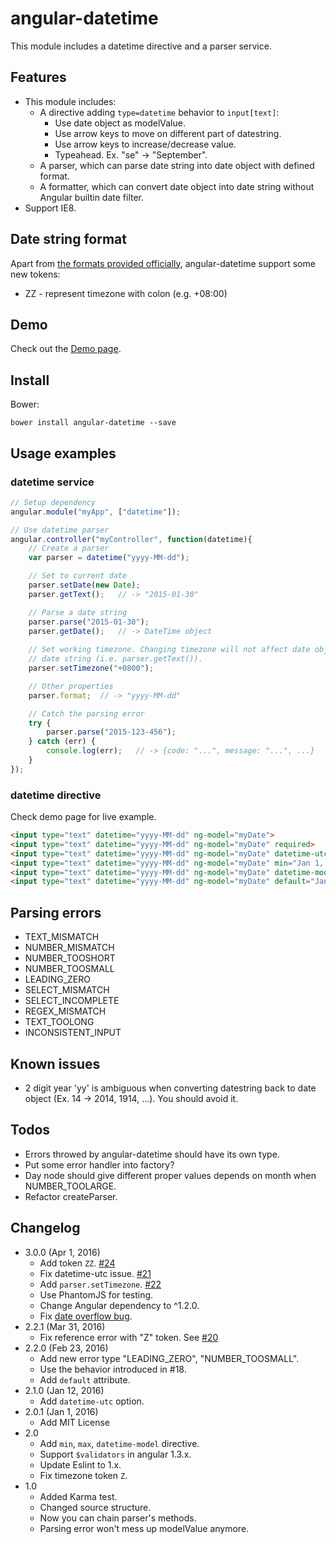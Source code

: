 angular-datetime
================
This module includes a datetime directive and a parser service.

Features
--------
* This module includes:
	- A directive adding `type=datetime` behavior to `input[text]`:
		- Use date object as modelValue.
		- Use arrow keys to move on different part of datestring.
		- Use arrow keys to increase/decrease value.
		- Typeahead. Ex. "se" -> "September".
	- A parser, which can parse date string into date object with defined format.
	- A formatter, which can convert date object into date string without Angular builtin date filter.
* Support IE8.

Date string format
------------------
Apart from [the formats provided officially](https://docs.angularjs.org/api/ng/filter/date), angular-datetime support some new tokens:

* ZZ - represent timezone with colon (e.g. +08:00)

Demo
----
Check out the [Demo page][demo].

[demo]: https://rawgit.com/eight04/angular-datetime/master/demo.html

Install
-------
Bower:

	bower install angular-datetime --save

Usage examples
--------------
### datetime service
```Javascript
// Setup dependency
angular.module("myApp", ["datetime"]);

// Use datetime parser
angular.controller("myController", function(datetime){
	// Create a parser
	var parser = datetime("yyyy-MM-dd");

	// Set to current date
	parser.setDate(new Date);
	parser.getText();	// -> "2015-01-30"

	// Parse a date string
	parser.parse("2015-01-30");
	parser.getDate();	// -> DateTime object
	
	// Set working timezone. Changing timezone will not affect date object but
	// date string (i.e. parser.getText()).
	parser.setTimezone("+0800");

	// Other properties
	parser.format;	// -> "yyyy-MM-dd"

	// Catch the parsing error
	try {
		parser.parse("2015-123-456");
	} catch (err) {
		console.log(err);	// -> {code: "...", message: "...", ...}
	}
});
```
### datetime directive
Check demo page for live example.
```HTML
<input type="text" datetime="yyyy-MM-dd" ng-model="myDate">
<input type="text" datetime="yyyy-MM-dd" ng-model="myDate" required>
<input type="text" datetime="yyyy-MM-dd" ng-model="myDate" datetime-utc>
<input type="text" datetime="yyyy-MM-dd" ng-model="myDate" min="Jan 1, 1990" max="Dec 31, 2050">
<input type="text" datetime="yyyy-MM-dd" ng-model="myDate" datetime-model="yyyy-MM-ddTHH:mm:ss">
<input type="text" datetime="yyyy-MM-dd" ng-model="myDate" default="Jan 1, 2000">
```

Parsing errors
--------------
* TEXT_MISMATCH
* NUMBER_MISMATCH
* NUMBER_TOOSHORT
* NUMBER_TOOSMALL
* LEADING_ZERO
* SELECT_MISMATCH
* SELECT_INCOMPLETE
* REGEX_MISMATCH
* TEXT_TOOLONG
* INCONSISTENT_INPUT

Known issues
------------
* 2 digit year 'yy' is ambiguous when converting datestring back to date object (Ex. 14 -> 2014, 1914, ...). You should avoid it.

Todos
-----
* Errors throwed by angular-datetime should have its own type.
* Put some error handler into factory?
* Day node should give different proper values depends on month when NUMBER_TOOLARGE.
* Refactor createParser.

Changelog
---------
* 3.0.0 (Apr 1, 2016)
	- Add token `ZZ`. [#24](https://github.com/eight04/angular-datetime/pull/24)
	- Fix datetime-utc issue. [#21](https://github.com/eight04/angular-datetime/issues/21)
	- Add `parser.setTimezone`. [#22](https://github.com/eight04/angular-datetime/issues/22)
	- Use PhantomJS for testing.
	- Change Angular dependency to ^1.2.0.
	- Fix [date overflow bug](http://stackoverflow.com/questions/14680396/the-date-getmonth-method-has-bug).
* 2.2.1 (Mar 31, 2016)
	- Fix reference error with "Z" token. See [#20](https://github.com/eight04/angular-datetime/pull/20)
* 2.2.0 (Feb 23, 2016)
	- Add new error type "LEADING_ZERO", "NUMBER_TOOSMALL".
	- Use the behavior introduced in #18.
	- Add `default` attribute.
* 2.1.0 (Jan 12, 2016)
	- Add `datetime-utc` option.
* 2.0.1 (Jan 1, 2016)
	- Add MIT License
* 2.0
	- Add `min`, `max`, `datetime-model` directive.
	- Support `$validators` in angular 1.3.x.
	- Update Eslint to 1.x.
	- Fix timezone token `Z`.
* 1.0
	- Added Karma test.
	- Changed source structure.
	- Now you can chain parser's methods.
	- Parsing error won't mess up modelValue anymore.


